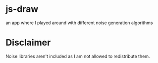 # js-draw
an app where I played around with different noise generation algorithms

# Disclaimer
Noise libraries aren't included as I am not allowed to redistribute them.